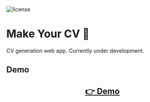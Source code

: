 ![license](https://img.shields.io/badge/license-MIT-green)

# Make Your CV 📃

CV generation web app. Currently under development.

## Demo

<h2 align="center">
  <a href="https://amadeuio.github.io/make-your-cv">👉 Demo</a>
</h2>

